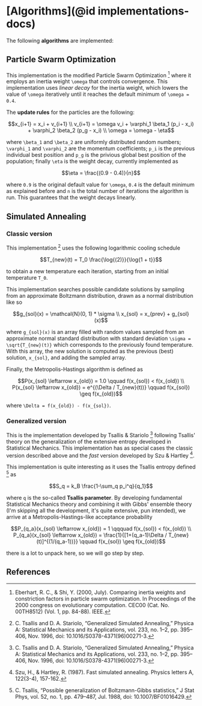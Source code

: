 # [Algorithms](@id implementations-docs)

The following **algorithms** are implemented:

## Particle Swarm Optimization
This implementation is the modified Particle Swarm Optimization [^1] where it employs an inertia weight ``\omega``
that controls convergence. This implementation uses _linear decay_ for the inertia weight, which lowers the value of 
``\omega`` iteratively until it reaches the default minimum of ``\omega = 0.4``.

The **update rules** for the particles are the following:

```math
x_{i+1} = x_i + v_{i+1} \\
v_{i+1} = \omega v_i + \varphi_1 \beta_1 (p_i - x_i) + \varphi_2 \beta_2 (p_g - x_i) \\
\omega = \omega - \eta
```

where ``\beta_1`` and ``\beta_2`` are uniformly distributed random numbers; ``\varphi_1`` and ``\varphi_2`` are the momentum coefficients;
``p_i`` is the previous individual best position and ``p_g`` is the privious global best position of the population; finally
``\eta`` is the weight decay, currently implemented as

```math
\eta = \frac{(0.9 - 0.4)}{n}
```
where ``0.9`` is the original default value for ``\omega``, ``0.4`` is the default minimum as explained before and ``n`` is the
total number of iterations the algorithm is run. This guarantees that the weight decays linearly.

## Simulated Annealing

### Classic version
This implementation [^2] uses the following logarithmic cooling schedule

```math
T_{new}(t) = T_0 \frac{\log{(2)}}{\log{1 + t}}
```
to obtain a new temperature each iteration, starting from an initial temperature ``T_0``.

This implementation searches possible candidate solutions by sampling from an approximate Boltzmann distribution,
drawn as a normal distribution like so

```math
g_{sol}(x) = \mathcal{N}(0, 1) * \sigma \\
x_{sol} = x_{prev} + g_{sol}(x)
```

where ``g_{sol}(x)`` is an array filled with random values sampled from an approximate normal standard distribution
with standard deviation ``\sigma = \sqrt{T_{new}(t)}`` which corresponds to the previously found
temperature. With this array, the new solution is computed as the previous (best) solution, ``x_{sol}``,
and adding the sampled array.

Finally, the Metropolis-Hastings algorithm is defined as

```math
P(x_{sol} \leftarrow x_{old}) = 1.0 \qquad f(x_{sol}) < f(x_{old}) \\
P(x_{sol} \leftarrow x_{old}) = e^{(\Delta / T_{new}(t))} \qquad f(x_{sol}) \geq f(x_{old})
```

where ``\Delta = f(x_{old}) - f(x_{sol})``.

### Generalized version
This is the implementation developed by Tsallis & Stariolo [^2] following Tsallis' theory on
the generalization of the extensive entropy developed in Statistical Mechanics. This implementation
has as special cases the classic version described above and the *fast* version developed by
Szu & Hartley [^3].

This implementation is quite interesting as it uses the Tsallis entropy defined [^4] as

```math
S_q = k_B \frac{1-\sum_q p_i^q}{q_1}
```

where ``q`` is the so-called **Tsallis parameter**. By developing fundamental Statistical Mechanics
theory and combining it with Gibbs' ensemble theory (I'm skipping all the development, it's quite
extensive, pun intended), we arrive at a Metropolis-Hastings-like acceptance probability

```math
P_{q_a}(x_{sol} \leftarrow x_{old}) = 1 \qqquad f(x_{sol}) < f(x_{old}) \\
P_{q_a}(x_{sol} \leftarrow x_{old}) = \frac{1}{[1+(q_a-1)\Delta / T_{new}(t)]^{(1/(q_a-1))}} \qquad f(x_{sol}) \geq f(x_{old})
```
there is a lot to unpack here, so we will go step by step.

## References

[^1]: Eberhart, R. C., & Shi, Y. (2000, July). Comparing inertia weights and constriction factors in particle swarm optimization. In Proceedings of the 2000 congress on evolutionary computation. CEC00 (Cat. No. 00TH8512) (Vol. 1, pp. 84-88). IEEE.

[^2]: C. Tsallis and D. A. Stariolo, “Generalized Simulated Annealing,” Physica A: Statistical Mechanics and its Applications, vol. 233, no. 1–2, pp. 395–406, Nov. 1996, doi: 10.1016/S0378-4371(96)00271-3.

[^3]: Szu, H., & Hartley, R. (1987). Fast simulated annealing. Physics letters A, 122(3-4), 157-162.

[^4]: C. Tsallis, “Possible generalization of Boltzmann-Gibbs statistics,” J Stat Phys, vol. 52, no. 1, pp. 479–487, Jul. 1988, doi: 10.1007/BF01016429.
